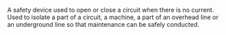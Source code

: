 A safety device used to open or close a circuit when there is no current. Used to isolate a part of a circuit, a machine, a part of an overhead line or an underground line so that maintenance can be safely conducted.